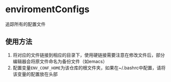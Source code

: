 # enviromentConfigs
追踪所有的配置文件

## 使用方法
1. 将对应的文件链接到相应的目录下，使用硬链接需要注意在修改文件后，部分编辑器会将原文件命名为备份文件（如emacs）
2. 配置变量`ENV_CONF_HOME`为该仓库的根文件夹，如果在~/.bashrc中配置，请将该变量的配置放在头部

